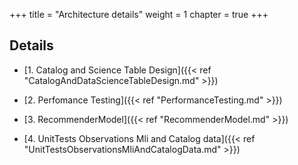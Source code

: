 +++
title = "Architecture details"
weight = 1
chapter = true
+++

## Details

* [1. Catalog and Science Table Design]({{< ref "CatalogAndDataScienceTableDesign.md" >}})

* [2. Perfomance Testing]({{< ref "PerformanceTesting.md" >}})

* [3. RecommenderModel]({{< ref "RecommenderModel.md" >}})

* [4. UnitTests Observations Mli and Catalog data]({{< ref "UnitTestsObservationsMliAndCatalogData.md" >}})
